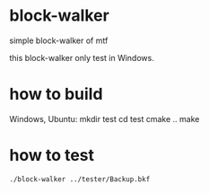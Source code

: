 block-walker
============

simple block-walker of mtf 

this block-walker only test in Windows.

how to build
============
Windows, Ubuntu:
	mkdir test
	cd test
	cmake ..
	make

how to test
===========
	./block-walker ../tester/Backup.bkf


